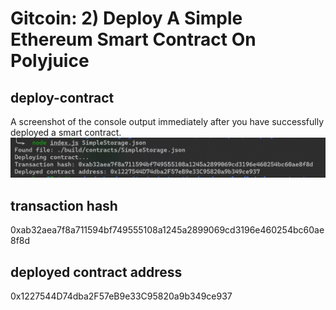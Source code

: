 # Gitcoin: 2) Deploy A Simple Ethereum Smart Contract On Polyjuice
## deploy-contract
A screenshot of the console output immediately after you have successfully deployed a smart contract.
![deploy-contract](./deploy-contract.png)
## transaction hash
0xab32aea7f8a711594bf749555108a1245a2899069cd3196e460254bc60ae8f8d
## deployed contract address
0x1227544D74dba2F57eB9e33C95820a9b349ce937